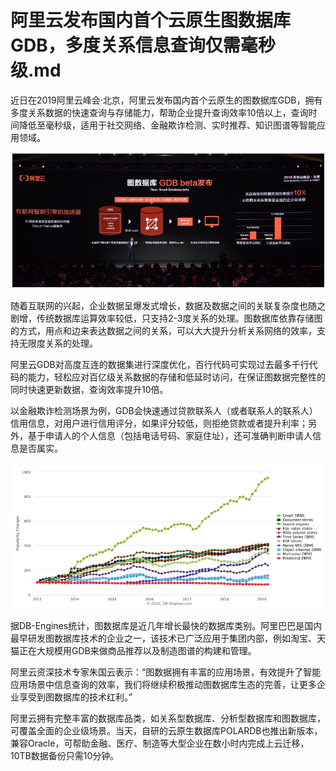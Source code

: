 # 阿里云发布国内首个云原生图数据库GDB，多度关系信息查询仅需毫秒级.md

近日在2019阿里云峰会·北京，阿里云发布国内首个云原生的图数据库GDB，拥有多度关系数据的快速查询与存储能力，帮助企业提升查询效率10倍以上，查询时间降低至毫秒级，适用于社交网络、金融欺诈检测、实时推荐、知识图谱等智能应用领域。

<div style="text-align:center" align="center">
<img src="/images/阿里云发布国内首个云原生图数据库GDB，多度关系信息查询仅需毫秒级1.png" align="center" />
</div>
</br>
随着互联网的兴起，企业数据呈爆发式增长，数据及数据之间的关联复杂度也随之剧增，传统数据库运算效率较低，只支持2-3度关系的处理。图数据库依靠存储图的方式，用点和边来表达数据之间的关系，可以大大提升分析关系网络的效率，支持无限度关系的处理。

阿里云GDB对高度互连的数据集进行深度优化，百行代码可实现过去最多千行代码的能力，轻松应对百亿级关系数据的存储和低延时访问，在保证图数据完整性的同时快速更新数据，查询效率提升10倍。

以金融欺诈检测场景为例，GDB会快速通过贷款联系人（或者联系人的联系人）信用信息，对用户进行信用评分，如果评分较低，则拒绝贷款或者提升利率；另外，基于申请人的个人信息（包括电话号码、家庭住址），还可准确判断申请人信息是否属实。

<div style="text-align:center" align="center">
<img src="/images/阿里云发布国内首个云原生图数据库GDB，多度关系信息查询仅需毫秒级2.png" align="center" />
</div>
</br>
据DB-Engines统计，图数据库是近几年增长最快的数据库类别。阿里巴巴是国内最早研发图数据库技术的企业之一，该技术已广泛应用于集团内部，例如淘宝、天猫正在大规模用GDB来做商品推荐以及制造图谱的构建和管理。

阿里云资深技术专家朱国云表示：“图数据拥有丰富的应用场景，有效提升了智能应用场景中信息查询的效率，我们将继续积极推动图数据库生态的完善，让更多企业享受到图数据库的技术红利。”

阿里云拥有完整丰富的数据库品类，如关系型数据库、分析型数据库和图数据库，可覆盖全面的企业级场景。当天，自研的云原生数据库POLARDB也推出新版本，兼容Oracle，可帮助金融、医疗、制造等大型企业在数小时内完成上云迁移，10TB数据备份只需10分钟。
